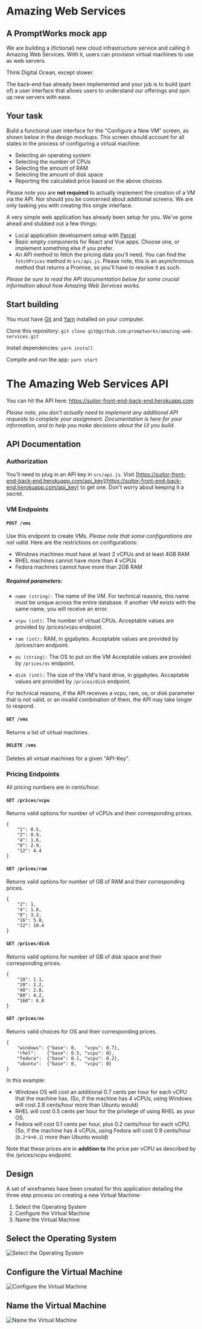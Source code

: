 # Amazing Web Services
## A PromptWorks mock app

We are building a (fictional) new cloud infrastructure service and calling it Amazing Web Services. With it, users can provision virtual machines to use as web servers.

Think Digital Ocean, except slower.

The back-end has already been implemented and your job is to build (part of) a user interface that allows users to understand our offerings and spin up new servers with ease.

## Your task
Build a functional user interface for the "Configure a New VM" screen, as shown below in the design mockups. This screen should account for all states in the process of configuring a virtual machine:
- Selecting an operating system
- Selecting the number of CPUs
- Selecting the amount of RAM
- Selecting the amount of disk space
- Reporting the calculated price based on the above choices

Please note you are **not required** to actually implement the creation of a VM via the API. Nor should you be concerned about additional screens. We are only tasking you with creating this single interface.

A very simple web application has already been setup for you. We've gone ahead and stubbed out a few things:
- Local application development setup with [Parcel](https://parceljs.org/)
- Basic empty components for React and Vue apps. Choose one, or implement something else if you prefer.
- An API method to fetch the pricing data you'll need. You can find the `fetchPrices` method in `src/api.js`. Please note, this is an asynchronous method that returns a Promise, so you'll have to resolve it as such.

*Please be sure to read the API documentation below for some crucial information about how Amazing Web Services works.*

## Start building

You must have [Git](https://git-scm.com/) and [Yarn](https://yarnpkg.com/en/) installed on your computer.

Clone this repository:
`git clone git@github.com:promptworks/amazing-web-services.git`

Install dependencies:
`yarn install`

Compile and run the app:
`yarn start`

# The Amazing Web Services API

You can hit the API here: https://suitor-front-end-back-end.herokuapp.com

_Please note, you don't actually need to implement any additional API requests to complete your assignment. Documentation is here for your information, and to help you make decisions about the UI you build._

## API Documentation

### Authorization

You'll need to plug in an API key in `src/api.js`. Visit [https://suitor-front-end-back-end.herokuapp.com/api_key](https://suitor-front-end-back-end.herokuapp.com/api_key) to get one. Don't worry about keeping it a secret.

### VM Endpoints
#### `POST /vms`
Use this endpoint to create VMs.
*Please note that some configurations are not valid.* Here are the restrictions on configurations:
- Windows machines must have at least 2 vCPUs and at least 4GB RAM
- RHEL machines cannot have more than 4 vCPUs
- Fedora machines cannot have more than 2GB RAM

##### Required parameters:
- `name (string):`
The name of the VM.
For technical reasons, this name must be unique across the entire database.
If another VM exists with the same name, you will receive an error.

- `vcpu (int):`
The number of virtual CPUs.
Acceptable values are provided by /prices/vcpu endpoint.

- `ram (int):`
RAM, in gigabytes.
Acceptable values are provided by /prices/ram  endpoint.

- `os (string):`
The OS to put on the VM
Acceptable values are provided by `/prices/os` endpoint.

- `disk (int):`
The size of the VM's hard drive, in gigabytes.
Acceptable values are provided by `/prices/disk` endpoint.

For technical reasons, if the API receives a vcpu, ram, os, or disk parameter that is not valid, or an invalid combination of them, the API may take longer to respond.

#### `GET /vms`
Returns a list of virtual machines.

#### `DELETE /vms`
Deletes all virtual machines for a given "API-Key".

### Pricing Endpoints

All pricing numbers are in cents/hour.

#### `GET /prices/vcpu`
Returns valid options for number of vCPUs and their corresponding prices.
```
{
    "1": 0.5,
    "2": 0.9,
    "4": 1.6,
    "8": 2.9,
    "12": 4.4
}
```

#### `GET /prices/ram`
Returns valid options for number of GB of RAM and their corresponding prices.
```
{
    "2": 1,
    "4": 1.8,
    "8": 3.2,
    "16": 5.8,
    "32": 10.4
}
```

#### `GET /prices/disk`
Returns valid options for number of GB of disk space and their corresponding prices.
```
{
    "10": 1.1,
    "20": 2.2,
    "40": 2.8,
    "80": 4.2,
    "160": 6.8
}
```

#### `GET /prices/os`
Returns valid choices for OS and their corresponding prices.
```
{
    "windows": {"base": 0,   "vcpu": 0.7},
    "rhel":    {"base": 0.5, "vcpu": 0},
    "fedora":  {"base": 0.1, "vcpu": 0.2},
    "ubuntu":  {"base": 0,   "vcpu": 0}
}
```

In this example:
- Windows OS will cost an additional 0.7 cents per hour for each vCPU that the machine has.
(So, if the machine has 4 vCPUs, using Windows will cost 2.8 cents/hour more than Ubuntu would)
- RHEL will cost 0.5 cents per hour for the privilege of using RHEL as your OS.
- Fedora will cost 0.1 cents per hour, plus 0.2 cents/hour for each vCPU.
(So, if the machine has 4 vCPUs, using Fedora will cost 0.9 cents/hour (`0.2*4+0.1`) more than Ubuntu would)

Note that these prices are in **addition to** the price per vCPU as described by the /prices/vcpu endpoint.


## Design

A set of wireframes have been created for this application detailing the three step process on creating a new Virtual Machine:

1. Select the Operating System
1. Configure the Virtual Machine
1. Name the Virtual Machine

## Select the Operating System
![Select the Operating System](design/pw_aws_SELECT-OS.png)

## Configure the Virtual Machine
![Configure the Virtual Machine](design/pw_aws_CONFIGURE-VM.png)

## Name the Virtual Machine
![Name the Virtual Machine](design/pw_aws_NAME-VM.png)









